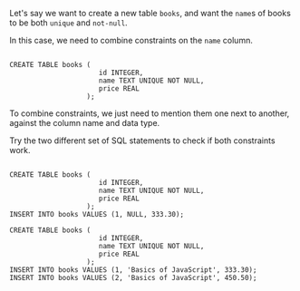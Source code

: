 Let's say we want to create a new table `books`, and want the `name`s of books to be both `unique` and `not-null`.

In this case, we need to combine constraints on the `name` column.

<Editor lang="sql" dbName="students3-v1.db" focusTableAfterRun="books">
<code>
CREATE TABLE books (
                      id INTEGER,
                      name TEXT UNIQUE NOT NULL,
                      price REAL
                   );
</code>
</Editor>

To combine constraints, we just need to mention them one next to another, against the column name and data type.

Try the two different set of SQL statements to check if both constraints work.

<Editor lang="sql" dbName="students3-v1.db" focusTableAfterRun="books">
<code>
CREATE TABLE books (
                      id INTEGER,
                      name TEXT UNIQUE NOT NULL,
                      price REAL
                   );
INSERT INTO books VALUES (1, NULL, 333.30);
</code>
</Editor><Editor lang="sql" dbName="students3-v1.db" focusTableAfterRun="books">
<code>
CREATE TABLE books (
                      id INTEGER,
                      name TEXT UNIQUE NOT NULL,
                      price REAL
                   );
INSERT INTO books VALUES (1, 'Basics of JavaScript', 333.30);
INSERT INTO books VALUES (2, 'Basics of JavaScript', 450.50);
</code>
</Editor>